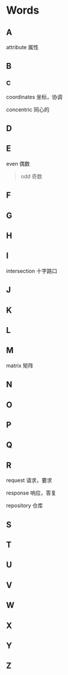 # Words

## A

attribute 属性

## B

### C

coordinates 坐标，协调

concentric 同心的

## D

## E

even 偶数 

> odd 奇数

## F

## G

## H

## I

intersection 十字路口	

## J

## K

## L

## M

matrix 矩阵

## N

## O

## P

## Q

## R

request 请求，要求

response 响应，答复

repository 仓库

## S

## T

## U

## V

## W

## X

## Y

## Z


